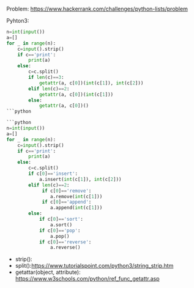 Problem: https://www.hackerrank.com/challenges/python-lists/problem

Pyhton3: 
```python
n=int(input())
a=[]
for _ in range(n):
    c=input().strip()
    if c=='print':
        print(a)
    else: 
        c=c.split()
        if len(c)==3:
            getattr(a, c[0])(int(c[1]), int(c[2]))
        elif len(c)==2:
            getattr(a, c[0])(int(c[1]))
        else: 
            getattr(a, c[0])()
```python

```python
n=int(input())
a=[]
for _ in range(n):
    c=input().strip()
    if c=='print':
        print(a)
    else: 
        c=c.split()
        if c[0]=='insert':
            a.insert(int(c[1]), int(c[2]))
        elif len(c)==2:
             if c[0]=='remove':
                a.remove(int(c[1]))
             if c[0]=='append':
                a.append(int(c[1]))   
        else: 
            if c[0]=='sort':
                a.sort()
            if c[0]=='pop':
                a.pop()
            if c[0]=='reverse':
                a.reverse()    
```                



- strip(): 
- split():https://www.tutorialspoint.com/python3/string_strip.htm
- getattar(object, attribute): https://www.w3schools.com/python/ref_func_getattr.asp
